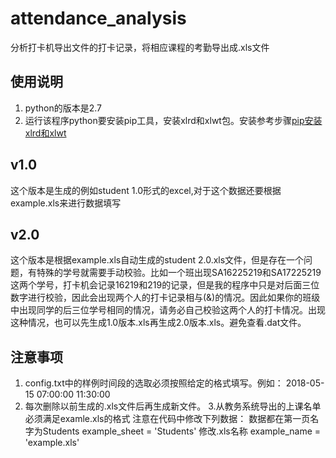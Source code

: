 # attendance_analysis
分析打卡机导出文件的打卡记录，将相应课程的考勤导出成.xls文件

## 使用说明
1. python的版本是2.7
2. 运行该程序python要安装pip工具，安装xlrd和xlwt包。安装参考步骤[pip安装xlrd和xlwt](https://www.jianshu.com/p/28d45b71f15f)

## v1.0
这个版本是生成的例如student 1.0形式的excel,对于这个数据还要根据example.xls来进行数据填写

## v2.0
这个版本是根据example.xls自动生成的student 2.0.xls文件，但是存在一个问题，有特殊的学号就需要手动校验。比如一个班出现SA16225219和SA17225219这两个学号，打卡机会记录16219和219的记录，但是我的程序中只是对后面三位数字进行校验，因此会出现两个人的打卡记录相与(&)的情况。因此如果你的班级中出现同学的后三位学号相同的情况，请务必自己校验这两个人的打卡情况。出现这种情况，也可以先生成1.0版本.xls再生成2.0版本.xls。避免查看.dat文件。


## 注意事项
1. config.txt中的样例时间段的选取必须按照给定的格式填写。例如：
2018-05-15 07:00:00 11:30:00
2. 每次删除以前生成的.xls文件后再生成新文件。
3.从教务系统导出的上课名单必须满足examle.xls的格式
注意在代码中修改下列数据： 
数据都在第一页名字为Students
example_sheet = 'Students'
修改.xls名称
example_name = 'example.xls'